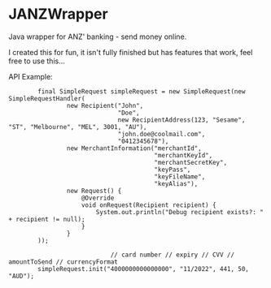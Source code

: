 # JANZWrapper
Java wrapper for ANZ' banking - send money online.

I created this for fun, it isn't fully finished but has features that work, feel free to use this...

API Example:

```
		final SimpleRequest simpleRequest = new SimpleRequest(new SimpleRequestHandler(
				new Recipient("John",
							  "Doe",
							  new RecipientAddress(123, "Sesame", "ST", "Melbourne", "MEL", 3001, "AU"),
							  "john.doe@coolmail.com",
							  "0412345678"),
				new MerchantInformation("merchantId",
										"merchantKeyId",
										"merchantSecretKey", 
										"keyPass",
										"keyFileName",
										"keyAlias"),
				new Request() {
					@Override
					void onRequest(Recipient recipient) {
						System.out.println("Debug recipient exists?: " + recipient != null);
					}
				}
		));
		
							// card number // expiry // CVV // amountToSend // currencyFormat
		simpleRequest.init("4000000000000000", "11/2022", 441, 50, "AUD");
```
